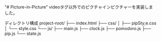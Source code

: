 "# Picture-in-Picture" 
videoタグ以外でのピクチャインピクチャーを実装しました。

ディレクトリ構成
project-root/
├── index.html
├── css/
│    ├── pipSty;e.css
│    └── style.css
└── js/
    ├── main.js
    ├── clock.js
    ├── pomodoro.js
    ├── pip.js
    └── state.js